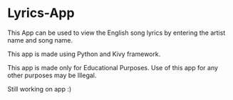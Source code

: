 # Lyrics-App
This App can be used to view the English song lyrics by entering the artist name and song name.

This app is made using Python and Kivy framework.

This app is made only for Educational Purposes. Use of this app for any other purposes may be Illegal.

Still working on app :)  

